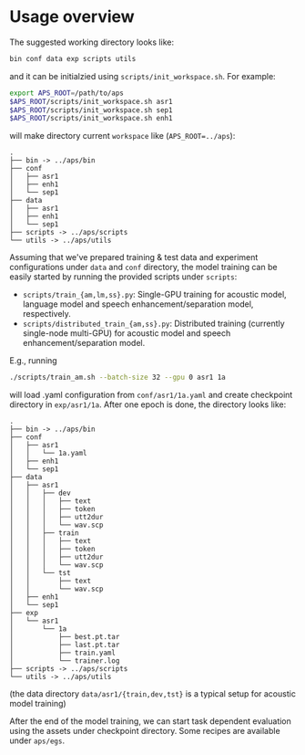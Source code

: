 # Usage overview

The suggested working directory looks like:
```bash
bin conf data exp scripts utils
```
and it can be initialzied using `scripts/init_workspace.sh`. For example:
```bash
export APS_ROOT=/path/to/aps
$APS_ROOT/scripts/init_workspace.sh asr1
$APS_ROOT/scripts/init_workspace.sh sep1
$APS_ROOT/scripts/init_workspace.sh enh1
```
will make directory current `workspace` like (`APS_ROOT=../aps`):
```
.
├── bin -> ../aps/bin
├── conf
│   ├── asr1
│   ├── enh1
│   └── sep1
├── data
│   ├── asr1
│   ├── enh1
│   └── sep1
├── scripts -> ../aps/scripts
└── utils -> ../aps/utils
```

Assuming that we've prepared training & test data and experiment configurations under `data` and `conf` directory, the model training can be easily started by running the provided scripts under `scripts`:

* `scripts/train_{am,lm,ss}.py`: Single-GPU training for acoustic model, language model and speech enhancement/separation model, respectively.
* `scripts/distributed_train_{am,ss}.py`: Distributed training (currently single-node multi-GPU) for acoustic model and speech enhancement/separation model.

E.g., running
```bash
./scripts/train_am.sh --batch-size 32 --gpu 0 asr1 1a
```
will load .yaml configuration from `conf/asr1/1a.yaml` and create checkpoint directory in `exp/asr1/1a`. After one epoch is done, the directory looks like:
```
.
├── bin -> ../aps/bin
├── conf
│   ├── asr1
│   │   └── 1a.yaml
│   ├── enh1
│   └── sep1
├── data
│   ├── asr1
│   │   ├── dev
│   │   │   ├── text
│   │   │   ├── token
│   │   │   ├── utt2dur
│   │   │   └── wav.scp
│   │   ├── train
│   │   │   ├── text
│   │   │   ├── token
│   │   │   ├── utt2dur
│   │   │   └── wav.scp
│   │   └── tst
│   │       ├── text
│   │       └── wav.scp
│   ├── enh1
│   └── sep1
├── exp
│   └── asr1
│       └── 1a
│           ├── best.pt.tar
│           ├── last.pt.tar
│           ├── train.yaml
│           └── trainer.log
├── scripts -> ../aps/scripts
└── utils -> ../aps/utils
```
(the data directory `data/asr1/{train,dev,tst}` is a typical setup for acoustic model training)

After the end of the model training, we can start task dependent evaluation using the assets under checkpoint directory. Some recipes are available under `aps/egs`.

